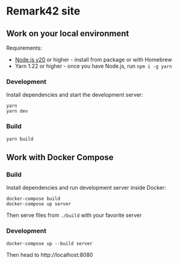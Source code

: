 # Remark42 site

## Work on your local environment

Requirements:

- [Node.js v20](https://nodejs.org/en/) or higher - install from package or with Homebrew
- Yarn 1.22 or higher - once you have Node.js, run `npm i -g yarn`

### Development

Install dependencies and start the development server:

```shell
yarn
yarn dev
```

### Build

```shell
yarn build
```

## Work with Docker Compose

### Build

Install dependencies and run development server inside Docker:

```shell
docker-compose build
docker-compose up server
```

Then serve files from `./build` with your favorite server

### Development

```shell
docker-compose up --build server
```

Then head to http://localhost:8080
